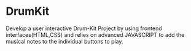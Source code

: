 # DrumKit
Develop a user interactive Drum-Kit Project by using frontend interfaces(HTML,CSS) and relies on advanced JAVASCRIPT to add the musical notes to the individual buttons to play.
